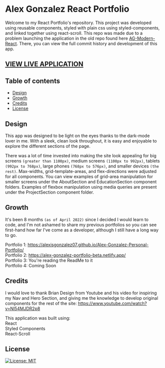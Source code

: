 # Alex Gonzalez React Portfolio
Welcome to my React Portfolio's repository. This project was developed using reusable components, styled with plain css using styled-components, and linked together using react-scroll. This repo was made due to a problem launching the application in the old repo found here [AG-Modern-React](https://github.com/AlexisGonzalez07/ag-modern-react). There, you can view the full commit history and development of this app.

## [VIEW LIVE APPLICATION](https://alex-gonzalez-portfolio.netlify.app/)

## Table of contents
  - [Design](#Design)
  - [Growth](#Growth)
  - [Credits](#Credits)
  - [License](#license)
  
## Design
This app was designed to be light on the eyes thanks to the dark-mode lover in me. With a sleek, clean look throughout, it is easy and enjoyable to explore the different sections of the page. <br>

There was a lot of time invested into making the site look appealing for big screens `(greater than 1100px)`, medium screens `(1100px to 992px)`, tablets `(992px to 768px)`, large phones `(768px to 576px)`, and smaller devices `(the rest)`. Max-widths, grid-template-areas, and flex-directions were adjusted for all components. You can view examples of grid-area manipulation for smaller screens under the AboutSection and EducationSection component folders. Examples of flexbox manipulation using media queries are present under the ProjectSection component folder.

## Growth
It's been 8 months `(as of April 2022)` since I decided I would learn to code, and I'm not ashamed to share my previous portfolios so you can see first-hand how far I've come as a developer, although I still have a long way to go.

Portfolio 1: https://alexisgonzalez07.github.io/Alex-Gonzalez-Personal-Portfolio/ <br>
Portfolio 2: https://alex-gonzalez-portfolio-beta.netlify.app/<br>
Portfolio 3: You're reading the ReadMe to it <br>
Portfolio 4: Coming Soon <br>



## Credits
I would love to thank Brian Design from Youtube and his video for inspiring my Nav and Hero Section, and giving me the knowledge to develop original components for the rest of the site: https://www.youtube.com/watch?v=Nl54MJDR2p8

This application was built using: <br>
React <br>
Styled Components <br>
React-Scroll

## License
[![License: MIT](https://img.shields.io/badge/License-MIT-yellow.svg)](https://opensource.org/licenses/MIT)
